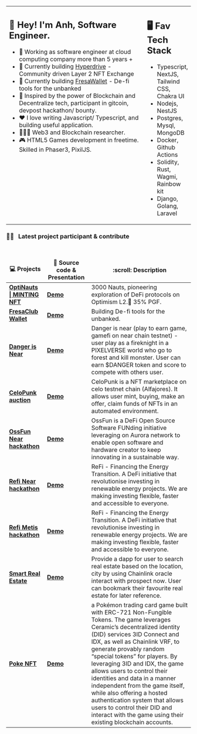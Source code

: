 <table><tr><td valign="top" width="75%"> 

## 👋 Hey! I'm Anh, Software Engineer.  
  
- 💼 Working as software engineer at cloud computing company more than 5 years +
- 🌟 Currently building [Hyperdrive](https://github.com/Hyperdrive-go) - Community driven Layer 2 NFT Exchange
- 🌟 Currently building [FresaWallet](https://github.com/FresaClubWallet) - De-fi tools for the unbanked
- 🚀 Inspired by the power of Blockchain and Decentralize tech, participant in gitcoin, devpost hackathon/ bounty. 
- ❤️ I love writing Javascript/ Typescript, and building useful application.
- 👷🏻‍♂️ Web3 and Blockchain researcher.
- 🎮 HTML5 Games development in freetime. Skilled in Phaser3, PixilJS. 
  
 </td><td valign="top" width="25%">

## 🖥️ Fav Tech Stack

- Typescript, NextJS, Tailwind CSS, Chakra UI
- Nodejs, NestJS
- Postgres, Mysql, MongoDB
- Docker, Github Actions
- Solidity, Rust, Wagmi, Rainbow kit
- Django, Golang, Laravel
 
</tr></tr>
 </table>


### 🧑‍🚀 &nbsp; Latest project participant & contribute

<!-- <details> -->
<!--   <summary><b> Projects</b></summary> -->

  <br />
  <table>
   <thead align="center">
      <tr border: none;>
         <td><b>💻 Projects</b></td>
         <td><b>🌟 Source code & Presentation</b></td>
         <td><b>:scroll: Description</b></td>
      </tr>
   </thead>
   <tbody>
     <tr>
         <td><a href="https://github.com/Optinauts-NFT"><b>OptiNauts | MINTING NFT</b></a></td>
         <td><a href="https://defideclassified.net/"><b>Demo</b></a></td>
         <td>3000 Nauts, pioneering exploration of DeFi protocols on Optimism L2.🔴 35% PGF.</td>
      </tr>
      <tr>
         <td><a href="https://github.com/FresaClubWallet"><b>FresaClub Wallet</b></a></td>
         <td><a href="https://github.com/FresaClubWallet"><b>Demo</b></a></td>
         <td>Building De-fi tools for the unbanked.</td>
      </tr>
     <tr>
         <td><a href="https://github.com/anhfactor/danger-is-near"><b>Danger is Near</b></a></td>
         <td><a href="http://danger-is-near.vercel.app"><b>Demo</b></a></td>
         <td>Danger is near (play to earn game, gamefi on near chain testnet) - user play as a fireknight in a PIXELVERSE world who go to forest and kill monster. User can earn $DANGER token and score to compete with others user.</td>
      </tr>
     <tr>
         <td><a href="https://github.com/anhfactor/celopunk-auction"><b>CeloPunk auction</b></a></td>
         <td><a href="https://celopunk-auction.vercel.app"><b>Demo</b></a></td>
         <td>CeloPunk is a NFT marketplace on celo testnet chain (Alfajores). It allows user mint, buying, make an offer, claim funds of NFTs in an automated environment.</td>
      </tr>
      <tr>
         <td><a href="https://devpost.com/software/ossfun"><b>OssFun Near hackathon</b></a></td>
         <td><a href="https://www.youtube.com/watch?v=Rvjg_cGVrBE&t=1s"><b>Demo</b></a></td>
         <td>OssFun is a DeFi Open Source Software FUNding initiative leveraging on Aurora network to enable open software and hardware creator to keep innovating in a sustainable way.</td>
      </tr>
      <tr>
         <td><a href="https://devpost.com/software/refi-financing-the-energy-transition?"><b>Refi Near hackathon</b></a></td>
         <td><a href="https://www.youtube.com/watch?v=bCb_VXR10pM&t=50s"><b>Demo</b></a></td>
         <td>ReFi - Financing the Energy Transition. A DeFi initiative that revolutionise investing in renewable energy projects. We are making investing flexible, faster and accessible to everyone.</td>
      </tr>
      <tr>
         <td><a href="https://devpost.com/software/refi-hoyue4"><b>Refi Metis hackathon</b></a></td>
         <td><a href="https://www.youtube.com/watch?v=PSO5L_arG80"><b>Demo</b></a></td>
         <td>ReFi - Financing the Energy Transition. A DeFi initiative that revolutionise investing in renewable energy projects. We are making investing flexible, faster and accessible to everyone.</td>
      </tr>
      <tr>
         <td><a href="https://devpost.com/software/smart-real-estate"><b>Smart Real Estate</b></a></td>
         <td><a href="https://www.youtube.com/watch?v=XwfCSmbEuRo"><b>Demo</b></a></td>
         <td>Provide a dapp for user to search real estate based on the location, city by using Chainlink oracle interact with prospect now. User can bookmark their favourite real estate for later reference.
         </td>
      </tr>
      <tr>
         <td><a href="https://blog.chain.link/solana-ignition-and-sovereign-data-hackathon-2021-chainlink-bounty-winners"><b> Poke NFT</b></a></td>
         <td><a href="https://gitcoin.co/hackathon/ceramic-identity/projects/11343/poke-nft-ceramic-sovereign-data-hackathon-bounty"><b>Demo</b></a></td>
         <td>a Pokémon trading card game built with ERC-721 Non-Fungible Tokens. The game leverages Ceramic’s decentralized identity (DID) services 3ID Connect and IDX, as well as Chainlink VRF, to generate provably random “special tokens” for players. By leveraging 3ID and IDX, the game allows users to control their identities and data in a manner independent from the game itself, while also offering a hosted authentication system that allows users to control their DID and interact with the game using their existing blockchain accounts. </td>
      </tr>
   </tbody>
</table>
  <br />
<!-- </details> -->


<!-- ### 📝 &nbsp; Moralis Academy certificate:

<details>	
  <summary><b>Ethereum 101</b></summary>

  <br />
  <img height="180em" src="https://media-exp1.licdn.com/dms/image/C562DAQFn-OwYHWhGHw/profile-treasury-document-cover-images_480/0/1643912859033?e=1644987600&v=beta&t=ApJ0cRkT5Zo61hCtKQXIfqsfv5vXOJgYzt3HNTZP-QA"/>
</details>

<details>	
  <summary><b>Ethereum smartcontract programming</b></summary>

  <br />
  <img height="180em" src="https://media-exp1.licdn.com/dms/image/C562DAQHElLeFtTHOww/profile-treasury-document-cover-images_480/0/1644770362910?e=1644987600&v=beta&t=E2JQFCvHCSqnNg9CnfAzrpmfi7SUpjlQ0xqGNViYyFM"/>
</details>

<details>	
  <summary><b>Defi 101 sessions A</b></summary>

  <br />
  <img height="180em" src="https://media-exp1.licdn.com/dms/image/C562DAQEb0_6i7HKrZQ/profile-treasury-document-cover-images_480/0/1644770298009?e=1644987600&v=beta&t=9lhwGp9GJLH0ei329CA4ggvRk3mI0HQ1pxiE-Lrv6-E"/>
</details>

 -->
